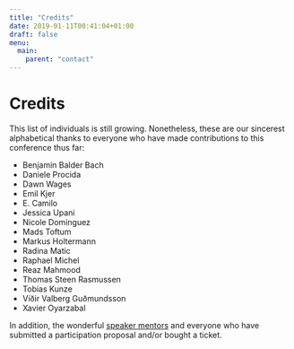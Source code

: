 ```yaml
---
title: "Credits"
date: 2019-01-11T00:41:04+01:00
draft: false
menu:
  main:
    parent: "contact"
---
```


# Credits

This list of individuals is still growing. Nonetheless, these are our sincerest alphabetical thanks to everyone who have made contributions to this conference thus far:

 * Benjamin Balder Bach
 * Daniele Procida
 * Dawn Wages
 * Emil Kjer
 * E. Camilo
 * Jessica Upani
 * Nicole Dominguez
 * Mads Toftum
 * Markus Holtermann
 * Radina Matic
 * Raphael Michel
 * Reaz Mahmood
 * Thomas Steen Rasmussen
 * Tobias Kunze
 * Víðir Valberg Guðmundsson
 * Xavier Oyarzabal

In addition, the wonderful [speaker mentors](/speaker-mentors/) and everyone who have submitted a participation proposal and/or bought a ticket.
